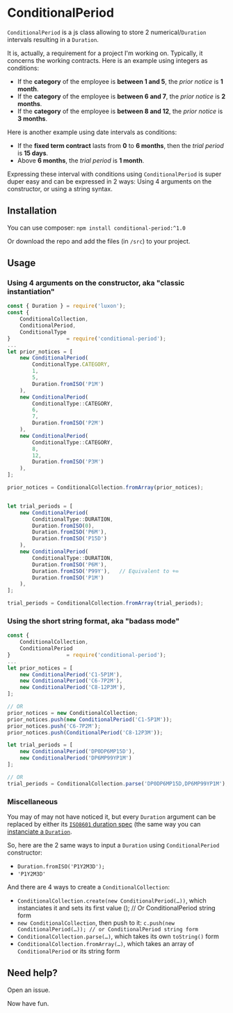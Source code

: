 # ConditionalPeriod

`ConditionalPeriod` is a js class allowing to store 2 numerical/`Duration` intervals resulting in a `Duration`.

It is, actually, a requirement for a project I'm working on. Typically, it concerns the working contracts. Here is an example using integers as conditions:

- If the **category** of the employee is **between 1 and 5**, the *prior notice* is **1 month**.
- If the **category** of the employee is **between 6 and 7**, the *prior notice* is **2 months**.
- If the **category** of the employee is **between 8 and 12**, the *prior notice* is **3 months**.

Here is another example using date intervals as conditions:

- If the **fixed term contract** lasts from **0** to **6 months**, then the *trial period* is **15 days**.
- Above **6 months**, the *trial period* is **1 month**.

Expressing these interval with conditions using `ConditionalPeriod` is super duper easy and can be expressed in 2 ways: Using 4 arguments on the constructor, or using a string syntax.

## Installation

You can use composer: `npm install conditional-period:^1.0`

Or download the repo and add the files (in `/src`) to your project.

## Usage

### Using 4 arguments on the constructor, aka "classic instantiation"

```js
const { Duration } = require('luxon');
const {
    ConditionalCollection,
    ConditionalPeriod,
    ConditionalType
}                  = require('conditional-period');
...
let prior_notices = [
    new ConditionalPeriod(
        ConditionalType.CATEGORY,
        1,
        5,
        Duration.fromISO('P1M')
    ),
    new ConditionalPeriod(
        ConditionalType::CATEGORY,
        6,
        7,
        Duration.fromISO('P2M')
    ),
    new ConditionalPeriod(
        ConditionalType::CATEGORY,
        8,
        12,
        Duration.fromISO('P3M')
    ),
];

prior_notices = ConditionalCollection.fromArray(prior_notices);


let trial_periods = [
    new ConditionalPeriod(
        ConditionalType::DURATION,
        Duration.fromISO(0),
        Duration.fromISO('P6M'),
        Duration.fromISO('P15D')
    ),
    new ConditionalPeriod(
        ConditionalType::DURATION,
        Duration.fromISO('P6M'),
        Duration.fromISO('P99Y'),   // Equivalent to +∞
        Duration.fromISO('P1M')
    ),
];

trial_periods = ConditionalCollection.fromArray(trial_periods);
```


### Using the short string format, aka "badass mode"

```javascript
const {
    ConditionalCollection,
    ConditionalPeriod
}                  = require('conditional-period');
...
let prior_notices = [
    new ConditionalPeriod('C1-5P1M'),
    new ConditionalPeriod('C6-7P2M'),
    new ConditionalPeriod('C8-12P3M'),
];

// OR
prior_notices = new ConditionalCollection;
prior_notices.push(new ConditionalPeriod('C1-5P1M'));
prior_notices.push('C6-7P2M');
prior_notices.push(ConditionalPeriod('C8-12P3M'));

let trial_periods = [
    new ConditionalPeriod('DP0DP6MP15D'),
    new ConditionalPeriod('DP6MP99YP1M')
];

// OR
trial_periods = ConditionalCollection.parse('DP0DP6MP15D,DP6MP99YP1M');
```

### Miscellaneous

You may of may not have noticed it, but every `Duration` argument can be replaced by either its [`ISO8601` duration spec](https://en.wikipedia.org/wiki/ISO_8601#Durations) (the same way you can [instanciate a `Duration`](https://moment.github.io/luxon/docs/class/src/duration.js~Duration.html#static-method-fromISO).

So, here are the 2 same ways to input a `Duration` using `ConditionalPeriod` constructor:

- `Duration.fromISO('P1Y2M3D');`
- `'P1Y2M3D'`

And there are 4 ways to create a `ConditionalCollection`:

- `ConditionalCollection.create(new ConditionalPeriod(…))`, which instanciates it and sets its first value (); // Or ConditionalPeriod string form
- `new ConditionalCollection`, then push to it: `c.push(new ConditionalPeriod(…)); // or ConditionalPeriod string form`
- `ConditionalCollection.parse(…)`, which takes its own `toString()` form
- `ConditionalCollection.fromArray(…)`, which takes an array of `ConditionalPeriod` or its string form

## Need help?
Open an issue.

Now have fun.
